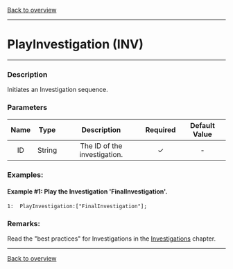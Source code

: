 [Back to overview](index.md)

---
# PlayInvestigation (INV)

---

### Description
Initiates an Investigation sequence.

### Parameters

|Name|Type|Description|Required|Default Value|
|:---:|:---:|:---:|:---:|:---:|
|ID|String|The ID of the investigation.|✓|-|

### Examples:
#### Example #1: Play the Investigation 'FinalInvestigation'.
```
1:  PlayInvestigation:["FinalInvestigation"];
```

### Remarks:
Read the "best practices" for Investigations in the [Investigations](InvestigationC.md) chapter.

---
[Back to overview](index.md)
